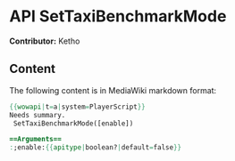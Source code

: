 # API SetTaxiBenchmarkMode

**Contributor:** Ketho

## Content

The following content is in MediaWiki markdown format:

```mediawiki
{{wowapi|t=a|system=PlayerScript}}
Needs summary.
 SetTaxiBenchmarkMode([enable])

==Arguments==
:;enable:{{apitype|boolean?|default=false}}
```